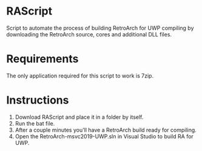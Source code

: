 # RAScript
Script to automate the process of building RetroArch for UWP compiling by downloading the RetroArch source, cores and additional DLL files.

# Requirements
The only application required for this script to work is 7zip.

# Instructions
1. Download RAScript and place it in a folder by itself.
2. Run the bat file.
3. After a couple minutes you'll have a RetroArch build ready for compiling.
4. Open the RetroArch-msvc2019-UWP.sln in Visual Studio to build RA for UWP.
